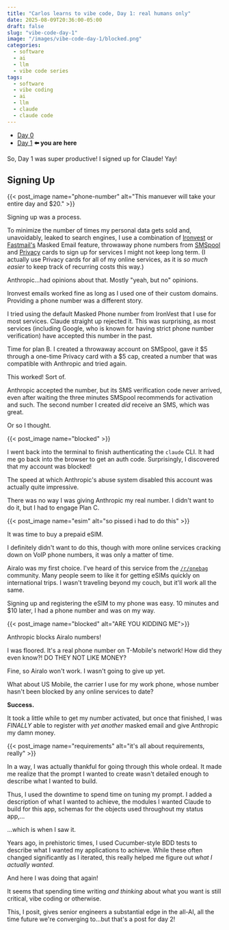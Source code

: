 ```yaml
---
title: "Carlos learns to vibe code, Day 1: real humans only"
date: 2025-08-09T20:36:00-05:00
draft: false
slug: "vibe-code-day-1"
image: "/images/vibe-code-day-1/blocked.png"
categories: 
  - software
  - ai
  - llm
  - vibe code series
tags: 
  - software
  - vibe coding
  - ai
  - llm
  - claude
  - claude code
---
```


* [Day 0](../vibe-code-day-0)
* [Day 1](../vibe-code-day-1) **⬅️ you are here**

So, Day 1 was super productive! I signed up for Claude! Yay!

## Signing Up

{{< post_image name="phone-number" alt="This manuever will take your entire day and $20." >}}

Signing up was a process.

To minimize the number of times my personal data gets sold and, unavoidably,
leaked to search engines, I use a combination of
[Ironvest](https://ironvest.com) or [Fastmail's](https://fastmail.com) Masked
Email feature, throwaway phone numbers from [SMSpool](https://smspool.com) and
[Privacy](https://privacy.com) cards to sign up for services I might not keep
long term. (I actually use Privacy cards for all of my online services, as it is
_so much easier_ to keep track of recurring costs this way.)

Anthropic...had opinions about that. Mostly "yeah, but no" opinions.

Ironvest emails worked fine as long as I used one of their custom domains.
Providing a phone number was a different story.

I tried using the default Masked Phone number from IronVest that I use for most
services. Claude straight up rejected it. This was surprising, as most services
(including Google, who is known for having strict phone number verification)
have accepted this number in the past.

Time for plan B. I created a throwaway account on SMSpool, gave it $5 through a
one-time Privacy card with a $5 cap, created a number that was compatible with
Anthropic and tried again.

This worked! Sort of.

Anthropic accepted the number, but its SMS verification code never arrived, even
after waiting the three minutes SMSpool recommends for activation and such. The
second number I created _did_ receive an SMS, which was great.

Or so I thought.

{{< post_image name="blocked" >}}

I went back into the terminal to finish authenticating the `claude` CLI. It had
me go back into the browser to get an auth code. Surprisingly, I discovered that
my account was blocked!

The speed at which Anthropic's abuse system disabled this account was actually
quite impressive.

There was no way I was giving Anthropic my real number. I didn't want to do it,
but I had to engage Plan C.

{{< post_image name="esim" alt="so pissed i had to do this" >}}

It was time to buy a prepaid eSIM.

I definitely didn't want to do this, though with more online services cracking
down on VoIP phone numbers, it was only a matter of time.

Airalo was my first choice. I've heard of this service from the
[`/r/onebag`](https://old.reddit.com/r/onebag) community. Many people seem to
like it for getting eSIMs quickly on international trips. I wasn't traveling
beyond my couch, but it'll work all the same.

Signing up and registering the eSIM to my phone was easy. 10 minutes and $10
later, I had a phone number and was on my way.

{{< post_image name="blocked" alt="ARE YOU KIDDING ME">}}

Anthropic blocks Airalo numbers!

I was floored. It's a real phone number on T-Mobile's network! How did they even
know?! DO THEY NOT LIKE MONEY?

Fine, so Airalo won't work. I wasn't going to give up yet.

What about US Mobile, the carrier I use for my work phone, whose number hasn't
been blocked by any online services to date?

**Success.**

It took a little while to get my number activated, but once that finished, I was
_FINALLY_ able to register with _yet another_ masked email and give Anthropic my
damn money.

{{< post_image name="requirements" alt="it's all about requirements, really" >}}

In a way, I was actually thankful for going through this whole ordeal. It made
me realize that the prompt I wanted to create wasn't detailed enough to describe
what I wanted to build.

Thus, I used the downtime to spend time on tuning my prompt. I added a
description of what I wanted to achieve, the modules I wanted Claude to build
for this app, schemas for the objects used throughout my status app,...

...which is when I saw it.

Years ago, in prehistoric times, I used Cucumber-style BDD tests to describe
what I wanted my applications to achieve. While these often changed
significantly as I iterated, this really helped me figure out _what I actually
wanted._

And here I was doing that again!

It seems that spending time writing _and thinking_ about what you want is still
critical, vibe coding or otherwise.

This, I posit, gives senior engineers a substantial edge in the all-AI, all the
time future we're converging to...but that's a post for day 2!

